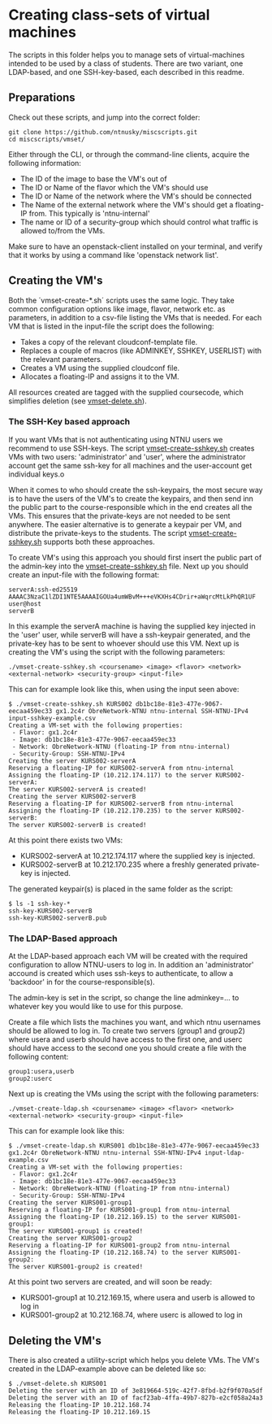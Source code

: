 # Creating class-sets of virtual machines

The scripts in this folder helps you to manage sets of virtual-machines intended
to be used by a class of students. There are two variant, one LDAP-based, and
one SSH-key-based, each described in this readme.

## Preparations

Check out these scripts, and jump into the correct folder:

```
git clone https://github.com/ntnusky/miscscripts.git
cd miscscripts/vmset/
```

Either through the CLI, or through the command-line clients, acquire the
following information:

 - The ID of the image to base the VM's out of
 - The ID or Name of the flavor which the VM's should use
 - The ID or Name of the network where the VM's should be connected
 - The Name of the external network where the VM's should get a floating-IP
   from. This typically is 'ntnu-internal'
 - The name or ID of a security-group which should control what traffic is
   allowed to/from the VMs.

Make sure to have an openstack-client installed on your terminal, and verify
that it works by using a command like 'openstack network list'.

## Creating the VM's

Both the ´vmset-create-*.sh´ scripts uses the same logic. They take common
configuration options like image, flavor, network etc. as parameters, in
addition to a csv-file listing the VMs that is needed. For each VM that is
listed in the input-file the script does the following:

 - Takes a copy of the relevant cloudconf-template file.
 - Replaces a couple of macros (like ADMINKEY, SSHKEY, USERLIST) with the
   relevant parameters.
 - Creates a VM using the supplied cloudconf file.
 - Allocates a floating-IP and assigns it to the VM.

All resources created are tagged with the supplied coursecode, which simplifies
deletion (see [vmset-delete.sh](vmset-delete.sh)).

### The SSH-Key based approach

If you want VMs that is not authenticating using NTNU users we recommend to use
SSH-keys. The script [vmset-create-sshkey.sh](vmset-create-sshkey.sh) creates
VMs with two users: 'administrator' and 'user', where the administrator account
get the same ssh-key for all machines and the user-account get individual keys.o

When it comes to who should create the ssh-keypairs, the most secure way is to
have the users of the VM's to create the keypairs, and then send inn the public
part to the course-responsible which in the end creates all the VMs. This
ensures that the private-keys are not needed to be sent anywhere. The easier
alternative is to generate a keypair per VM, and distribute the private-keys to
the students. The script [vmset-create-sshkey.sh](vmset-create-sshkey.sh)
supports both these approaches.

To create VM's using this approach you should first insert the public part of
the admin-key into the [vmset-create-sshkey.sh](vmset-create-sshkey.sh) file.
Next up you should create an input-file with the following format:

```
serverA:ssh-ed25519 AAAAC3NzaC1lZDI1NTE5AAAAIGOUa4umWBvM+++eVKXHs4CDrir+aWqrcMtLkPhQR1UF user@host
serverB
```

In this example the serverA machine is having the supplied key injected in the
'user' user, while serverB will have a ssh-keypair generated, and the
private-key has to be sent to whoever should use this VM. Next up is creating
the VM's using the script with the following parameters:

```
./vmset-create-sshkey.sh <coursename> <image> <flavor> <network> <external-network> <security-group> <input-file>
```

This can for example look like this, when using the input seen above:

```
$ ./vmset-create-sshkey.sh KURS002 db1bc18e-81e3-477e-9067-eecaa459ec33 gx1.2c4r ObreNetwork-NTNU ntnu-internal SSH-NTNU-IPv4 input-sshkey-example.csv
Creating a VM-set with the following properties:
 - Flavor: gx1.2c4r
 - Image: db1bc18e-81e3-477e-9067-eecaa459ec33
 - Network: ObreNetwork-NTNU (floating-IP from ntnu-internal)
 - Security-Group: SSH-NTNU-IPv4
Creating the server KURS002-serverA
Reserving a floating-IP for KURS002-serverA from ntnu-internal
Assigning the floating-IP (10.212.174.117) to the server KURS002-serverA:
The server KURS002-serverA is created!
Creating the server KURS002-serverB
Reserving a floating-IP for KURS002-serverB from ntnu-internal
Assigning the floating-IP (10.212.170.235) to the server KURS002-serverB:
The server KURS002-serverB is created!
```

At this point there exists two VMs:

 - KURS002-serverA at 10.212.174.117 where the supplied key is injected.
 - KURS002-serverB at 10.212.170.235 where a freshly generated private-key is
   injected.

The generated keypair(s) is placed in the same folder as the script:

```
$ ls -1 ssh-key-*
ssh-key-KURS002-serverB
ssh-key-KURS002-serverB.pub
```

### The LDAP-Based approach 

At the LDAP-based approach each VM will be created with the required
configuration to allow NTNU-users to log in. In addition an 'administrator'
accound is created which uses ssh-keys to authenticate, to allow a 'backdoor' in
for the course-responsible(s).

The admin-key is set in the script, so change the line adminkey=... to whatever
key you would like to use for this purpose.

Create a file which lists the machines you want, and which ntnu usernames should
be allowed to log in. To create two servers (group1 and group2) where usera and
userb should have access to the first one, and userc should have access to the
second one you should create a file with the following content:

```
group1:usera,userb
group2:userc
```

Next up is creating the VMs using the script with the following parameters:

```
./vmset-create-ldap.sh <coursename> <image> <flavor> <network> <external-network> <security-group> <input-file>
```

This can for example look like this:

```
$ ./vmset-create-ldap.sh KURS001 db1bc18e-81e3-477e-9067-eecaa459ec33 gx1.2c4r ObreNetwork-NTNU ntnu-internal SSH-NTNU-IPv4 input-ldap-example.csv
Creating a VM-set with the following properties:
 - Flavor: gx1.2c4r
 - Image: db1bc18e-81e3-477e-9067-eecaa459ec33
 - Network: ObreNetwork-NTNU (floating-IP from ntnu-internal)
 - Security-Group: SSH-NTNU-IPv4
Creating the server KURS001-group1
Reserving a floating-IP for KURS001-group1 from ntnu-internal
Assigning the floating-IP (10.212.169.15) to the server KURS001-group1:
The server KURS001-group1 is created!
Creating the server KURS001-group2
Reserving a floating-IP for KURS001-group2 from ntnu-internal
Assigning the floating-IP (10.212.168.74) to the server KURS001-group2:
The server KURS001-group2 is created!
```

At this point two servers are created, and will soon be ready:

 - KURS001-group1 at 10.212.169.15, where usera and userb is allowed to log in
 - KURS001-group2 at 10.212.168.74, where userc is allowed to log in

## Deleting the VM's

There is also created a utility-script which helps you delete VMs. The VM's
created in the LDAP-example above can be deleted like so:

```
$ ./vmset-delete.sh KURS001
Deleting the server with an ID of 3e819664-519c-42f7-8fbd-b2f9f070a5df
Deleting the server with an ID of facf23ab-4ffa-49b7-827b-e2cf058a24a3
Releasing the floating-IP 10.212.168.74
Releasing the floating-IP 10.212.169.15
```
